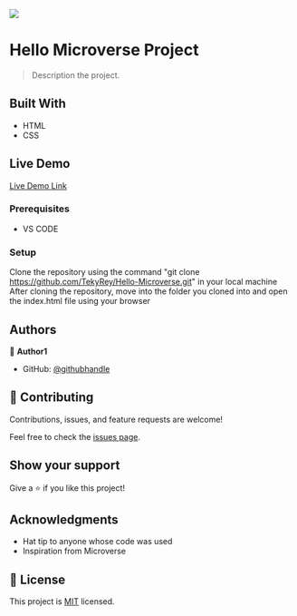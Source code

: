 ![](https://img.shields.io/badge/Microverse-blueviolet)

# Hello Microverse Project

> Description the project.


## Built With

- HTML
- CSS


## Live Demo

[Live Demo Link](https://tekyrey.github.io/Hello-Microverse/index.html)



### Prerequisites
- VS CODE

### Setup
Clone the repository using the command "git clone https://github.com/TekyRey/Hello-Microverse.git" in your local machine
After cloning the repository, move into the folder you cloned into and open the index.html file using your browser





## Authors

👤 **Author1**

- GitHub: [@githubhandle](https://github.com/TekyRey)


## 🤝 Contributing

Contributions, issues, and feature requests are welcome!

Feel free to check the [issues page](../../issues/).

## Show your support

Give a ⭐️ if you like this project!

## Acknowledgments

- Hat tip to anyone whose code was used
- Inspiration from Microverse

## 📝 License

This project is [MIT](./MIT.md) licensed.
